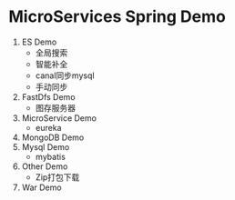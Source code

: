 # MicroServices Spring Demo

1. ES Demo
   - 全局搜索
   - 智能补全
   - canal同步mysql
   - 手动同步
2. FastDfs Demo
   - 图存服务器
3. MicroService Demo
   - eureka
4. MongoDB Demo
5. Mysql Demo
   - mybatis
6. Other Demo
   - Zip打包下载
7. War Demo
